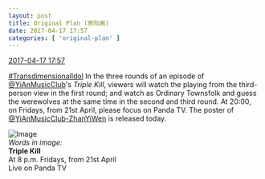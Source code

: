 ```yaml
---
layout: post
title: Original Plan (原际画)
date: 2017-04-17 17:57
categories: [ 'original-plan' ]
---
```


<div class="weibo-info">
  <a href="http://weibo.com/5626539553/EEWxMEqpT">2017-04-17 17:57</a>
</div>

[#TransdimensionalIdol](http://weibo.com/p/100808fab985aab0bfb2724bf4d29856cf6ee7) In the three rounds of an episode of [@YiAnMusicClub](http://weibo.com/u/6094546964)'s *Triple Kill*, viewers will watch the playing from the third-person view in the first round; and watch as Ordinary Townsfolk and guess the werewolves at the same time in the second and third round. At 20:00, on Fridays, from 21st April, please focus on Panda TV. The poster of [@YiAnMusicClub-ZhanYiWen](http://weibo.com/u/6108090526) is released today.

<!-- more -->

![Image](http://wx2.sinaimg.cn/mw690/0068MnXXly1feptv5wtwwj31jk2bce88.jpg)  
*Words in image:*  
**Triple Kill**  
At 8 p.m. Fridays, from 21st April  
Live on Panda TV
